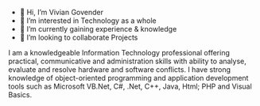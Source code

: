 - 👋 Hi, I’m Vivian Govender 
- 👀 I’m interested in Technology as a whole
- 🌱 I’m currently gaining experience & knowledge 
- 💞️ I’m looking to collaborate Projects

I am a knowledgeable Information Technology professional offering practical,
communicative and administration skills with ability to analyse, evaluate and
resolve hardware and software conflicts. 
I have strong knowledge of object-oriented programming and application development
tools such as Microsoft VB.Net, C#, .Net, C++, Java, Html; PHP and Visual Basics.
